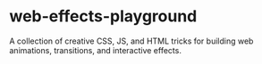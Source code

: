 # web-effects-playground
A collection of creative CSS, JS, and HTML tricks for building web animations, transitions, and interactive effects.
